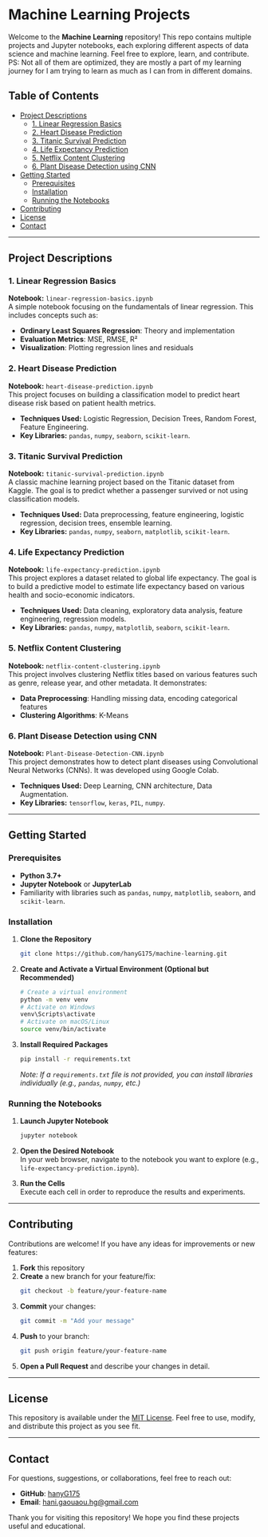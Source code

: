 # Machine Learning Projects

Welcome to the **Machine Learning** repository! This repo contains multiple projects and Jupyter notebooks, each exploring different aspects of data science and machine learning. Feel free to explore, learn, and contribute.
PS: Not all of them are optimized, they are mostly a part of my learning journey for I am trying to learn as much as I can from in different domains.

## Table of Contents

- [Project Descriptions](#project-descriptions)
  - [1. Linear Regression Basics](#2-linear-regression-basics)
  - [2. Heart Disease Prediction](#4-heart-disease-prediction)
  - [3. Titanic Survival Prediction](#5-titanic-survival-prediction)
  - [4. Life Expectancy Prediction](#1-life-expectancy-prediction)
  - [5. Netflix Content Clustering](#3-netflix-content-clustering)
  - [6. Plant Disease Detection using CNN](#6-plant-disease-detection-using-cnn)
- [Getting Started](#getting-started)
  - [Prerequisites](#prerequisites)
  - [Installation](#installation)
  - [Running the Notebooks](#running-the-notebooks)
- [Contributing](#contributing)
- [License](#license)
- [Contact](#contact)

---

## Project Descriptions

### 1. Linear Regression Basics
**Notebook:** `linear-regression-basics.ipynb`  
A simple notebook focusing on the fundamentals of linear regression. This includes concepts such as:
- **Ordinary Least Squares Regression**: Theory and implementation
- **Evaluation Metrics**: MSE, RMSE, R²
- **Visualization**: Plotting regression lines and residuals

### 2. Heart Disease Prediction
**Notebook:** `heart-disease-prediction.ipynb`  
This project focuses on building a classification model to predict heart disease risk based on patient health metrics.  
- **Techniques Used:** Logistic Regression, Decision Trees, Random Forest, Feature Engineering.
- **Key Libraries:** `pandas`, `numpy`, `seaborn`, `scikit-learn`.

### 3. Titanic Survival Prediction
**Notebook:** `titanic-survival-prediction.ipynb`  
A classic machine learning project based on the Titanic dataset from Kaggle. The goal is to predict whether a passenger survived or not using classification models.  
- **Techniques Used:** Data preprocessing, feature engineering, logistic regression, decision trees, ensemble learning.
- **Key Libraries:** `pandas`, `numpy`, `seaborn`, `matplotlib`, `scikit-learn`.

### 4. Life Expectancy Prediction
**Notebook:** `life-expectancy-prediction.ipynb`  
This project explores a dataset related to global life expectancy. The goal is to build a predictive model to estimate life expectancy based on various health and socio-economic indicators.  
- **Techniques Used:** Data cleaning, exploratory data analysis, feature engineering, regression models.
- **Key Libraries:** `pandas`, `numpy`, `matplotlib`, `seaborn`, `scikit-learn`.

### 5. Netflix Content Clustering
**Notebook:** `netflix-content-clustering.ipynb`  
This project involves clustering Netflix titles based on various features such as genre, release year, and other metadata. It demonstrates:
- **Data Preprocessing**: Handling missing data, encoding categorical features
- **Clustering Algorithms**: K-Means

### 6. Plant Disease Detection using CNN
**Notebook:** `Plant-Disease-Detection-CNN.ipynb`  
This project demonstrates how to detect plant diseases using Convolutional Neural Networks (CNNs). It was developed using Google Colab.  
- **Techniques Used:** Deep Learning, CNN architecture, Data Augmentation.
- **Key Libraries:** `tensorflow`, `keras`, `PIL`, `numpy`.

---

## Getting Started

### Prerequisites
- **Python 3.7+**
- **Jupyter Notebook** or **JupyterLab**
- Familiarity with libraries such as `pandas`, `numpy`, `matplotlib`, `seaborn`, and `scikit-learn`.

### Installation

1. **Clone the Repository**  
   ```bash
   git clone https://github.com/hanyG175/machine-learning.git
   ```
2. **Create and Activate a Virtual Environment (Optional but Recommended)**  
   ```bash
   # Create a virtual environment
   python -m venv venv
   # Activate on Windows
   venv\Scripts\activate
   # Activate on macOS/Linux
   source venv/bin/activate
   ```
3. **Install Required Packages**  
   ```bash
   pip install -r requirements.txt
   ```
   *Note: If a `requirements.txt` file is not provided, you can install libraries individually (e.g., `pandas`, `numpy`, etc.)*

### Running the Notebooks

1. **Launch Jupyter Notebook**  
   ```bash
   jupyter notebook
   ```
2. **Open the Desired Notebook**  
   In your web browser, navigate to the notebook you want to explore (e.g., `life-expectancy-prediction.ipynb`).

3. **Run the Cells**  
   Execute each cell in order to reproduce the results and experiments.

---

## Contributing

Contributions are welcome! If you have any ideas for improvements or new features:
1. **Fork** this repository
2. **Create** a new branch for your feature/fix:  
   ```bash
   git checkout -b feature/your-feature-name
   ```
3. **Commit** your changes:  
   ```bash
   git commit -m "Add your message"
   ```
4. **Push** to your branch:  
   ```bash
   git push origin feature/your-feature-name
   ```
5. **Open a Pull Request** and describe your changes in detail.

---

## License

This repository is available under the [MIT License](LICENSE). Feel free to use, modify, and distribute this project as you see fit.

---

## Contact

For questions, suggestions, or collaborations, feel free to reach out:

- **GitHub**: [hanyG175](https://github.com/hanyG175)
- **Email**: [hani.gaouaou.hg@gmail.com](hani.gaouaou.hg@gmail.com)

Thank you for visiting this repository! We hope you find these projects useful and educational.
